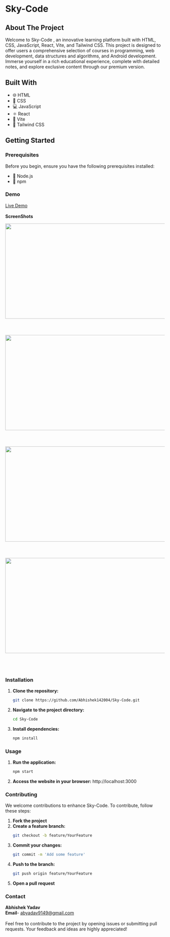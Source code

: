 # Sky-Code

## About The Project

Welcome to Sky-Code , an innovative learning platform built with HTML, CSS, JavaScript, React, Vite, and Tailwind CSS. This project is designed to offer users a comprehensive selection of courses in programming, web development, data structures and algorithms, and Android development. Immerse yourself in a rich educational experience, complete with detailed notes, and explore exclusive content through our premium version.

## Built With

- 🌐 HTML
- 🎨 CSS
- 💻 JavaScript
- ⚛️ React
- 🚀 Vite
- 🌈 Tailwind CSS

## Getting Started

### Prerequisites

Before you begin, ensure you have the following prerequisites installed:

- 🚀 Node.js
- 🔧 npm

### Demo

<a href="https://skycode-1.netlify.app/">Live Demo</a><br><br>
**ScreenShots**

<img height="300px" width="650px" src="https://github.com/Abhishek142004/Sky-Code/assets/156573359/3b468314-4670-45b9-be22-0b129f315343">
<br><br><br><br>
<img height="300px" width="650px" src="https://github.com/Abhishek142004/Sky-Code/assets/156573359/2409fecf-2418-4dbd-b733-85101f8d0ad8">
<br><br><br><br>
<img height="300px" width="650px"  src="https://github.com/Abhishek142004/Sky-Code/assets/156573359/e91ab81f-debe-4e1f-aaf1-d3dbb58f4033">
<br><br><br><br>
<img height="300px" width="650px"  src="https://github.com/Abhishek142004/Sky-Code/assets/156573359/ae2cdd7e-f87e-466f-9639-1c8696925380" >
<br><br><br><br>




### Installation

1. **Clone the repository:**
   ```bash
   git clone https://github.com/Abhishek142004/Sky-Code.git

2. **Navigate to the project directory:**
   ```bash
   cd Sky-Code

3. **Install dependencies:**
   ```bash
   npm install

### Usage

1. **Run the application:**
   ```bash
   npm start

2. **Access the website in your browser:**
   <a> http://localhost:3000</a>

### Contributing

We welcome contributions to enhance Sky-Code. To contribute, follow these steps:

1. **Fork the project**<br>
2. **Create a feature branch:**
   ```bash
   git checkout -b feature/YourFeature
3. **Commit your changes:**
   ```bash
   git commit -m 'Add some feature'
4. **Push to the branch:**
   ```bash
   git push origin feature/YourFeature
5. **Open a pull request**

### Contact

**Abhishek Yadav**<br>
**Email**- abyadav9149@gmail.com
<br><br>
Feel free to contribute to the project by opening issues or submitting pull requests. Your feedback and ideas are highly appreciated!
